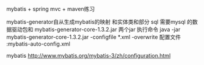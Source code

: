 mybatis + spring mvc + maven练习

mybatis-generator自从生成mybatis的映射 和实体类和部分 sql
需要mysql 的数据驱动包和 mybatis-generator-core-1.3.2.jar 两个jar
执行命令
java -jar mybatis-generator-core-1.3.2.jar -configfile *.xml -overwrite
配置文件 :mybatis-auto-config.xml

mybatis http://www.mybatis.org/mybatis-3/zh/configuration.html


